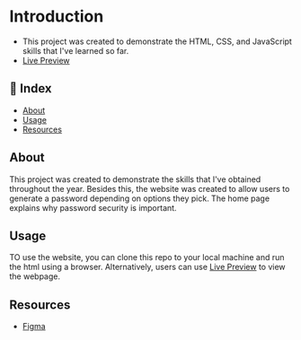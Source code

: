 # Introduction 
- This project was created to demonstrate the HTML, CSS, and JavaScript skills that I've learned so far.
- <a href="https://echoblu.github.io/Password-Generator/" target="_blank">Live Preview</a>
## :ledger: Index
- [About](#About)
- [Usage](#Usage)
- [Resources](#Resources)

## About
This project was created to demonstrate the skills that I've obtained throughout the year. Besides this, the website was created to allow users to generate a password depending on options they pick. The home page explains why password security is important. 

## Usage
TO use the website, you can clone this repo to your local machine and run the html using a browser. Alternatively, users can use <a href="https://echoblu.github.io/Password-Generator/" target="_blank">Live Preview</a> to view the webpage. 

## Resources
- <a href="https://www.figma.com/" target="_blank">Figma</a>
